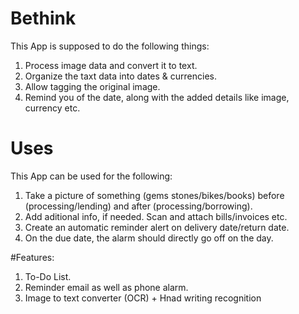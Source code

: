 # Bethink
This App is supposed to do the following things:
1. Process image data and convert it to text.
2. Organize the taxt data into dates & currencies.
3. Allow tagging the original image.
4. Remind you of the date, along with the added details like image, currency etc.

# Uses
This App can be used for the following:
1. Take a picture of something (gems stones/bikes/books) before (processing/lending) and after (processing/borrowing).
2. Add aditional info, if needed. Scan and attach bills/invoices etc.
3. Create an automatic reminder alert on delivery date/return date.
4. On the due date, the alarm should directly go off on the day.

#Features:
1. To-Do List.
2. Reminder email as well as phone alarm.
3. Image to text converter (OCR) + Hnad writing recognition
